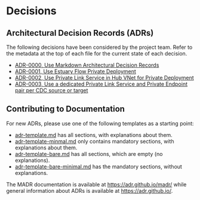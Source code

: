 # Decisions

## Architectural Decision Records (ADRs)

The following decisions have been considered by the project team. Refer to the metadata at the top of each file for the current state of each decision.

* [ADR-0000, Use Markdown Architectural Decision Records](0000-use-markdown-architectural-decision-records.md)
* [ADR-0001, Use Estuary Flow Private Deployment](0001-use-estuary-flow-private-deployment.md)
* [ADR-0002, Use Private Link Service in Hub VNet for Private Deployment](0002-use-private-link-services-in-hub-vnet.md)
* [ADR-0003, Use a dedicated Private Link Service and Private Endpoint pair per CDC source or target](0003-use-dedicated-private-link-service-and-private-endpoint-pair-per-cdc-source-or-target.md)

## Contributing to Documentation

For new ADRs, please use one of the following templates as a starting point:

* [adr-template.md](templates/adr-template.md) has all sections, with explanations about them.
* [adr-template-minmal.md](templates/adr-template-minimal.md) only contains mandatory sections, with explanations about them. <!-- ### Consequences also contained, though marked as "optional" -->
* [adr-template-bare.md](templates/adr-template-bare.md) has all sections, which are empty (no explanations).
* [adr-template-bare-minimal.md](templates/adr-template-bare-minimal.md) has the mandatory sections, without explanations. <!-- ### Consequences also contained, though marked as "optional" -->

The MADR documentation is available at <https://adr.github.io/madr/> while general information about ADRs is available at <https://adr.github.io/>.
